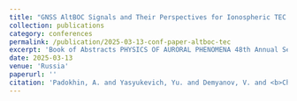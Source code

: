 ```yaml
---
title: "GNSS AltBOC Signals and Their Perspectives for Ionospheric TEC Studies"
collection: publications
category: conferences
permalink: /publication/2025-03-13-conf-paper-altboc-tec
excerpt: 'Book of Abstracts PHYSICS OF AURORAL PHENOMENA 48th Annual Seminar'
date: 2025-03-13
venue: 'Russia'
paperurl: ''
citation: 'Padokhin, A. and Yasyukevich, Yu. and Demyanov, V. and <b>Chen, C</b>. and Pavlov, I. and Vesnin, A. and Danilchuk, E. (2025). &quot;GNSS AltBOC Signals and Their Perspectives for Ionospheric TEC Studies.&quot; <i>Russia</i>. 2025.'
---
```


